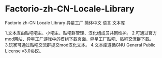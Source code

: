 # Factorio-zh-CN-Locale-Library
Factorio zh-CN Locale Library
异星工厂 简体中文 语言 文本库

1.文本库由贴吧吧主、小吧主、贴吧群管理、汉化组成员共同维护。
2.可通过官方mod网站、异星工厂游戏中的模组下载页面、异星工厂贴吧、贴吧交流群下载。
3.玩家可通过贴吧交流群提交mod汉化文本。
4.文本库遵循GNU General Public License v3.0协议。
